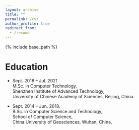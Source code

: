 ```yaml
---
layout: archive
title: ""
permalink: /cv/
author_profile: true
redirect_from:
  - /resume
---
```


{% include base_path %}

Education
======
* Sept. 2018 – Jul. 2021.<br>
  M.Sc. in Computer Technology,<br>
  Shenzhen Institute of Advanced Technology,<br>
  University of Chinese Academy of Sciences, Beijing, China.<br>

  
  
* Sept. 2014 – Jun. 2018.<br>
  B.Sc. in Computer Science and Technology,<br>
  School of Computer Science,<br>
  China University of Geosciences, Wuhan, China.<br>

  

